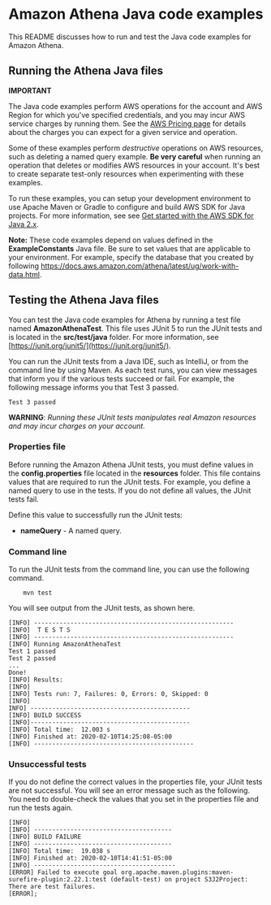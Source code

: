 # Amazon Athena Java code examples

This README discusses how to run and test the Java code examples for Amazon Athena.

## Running the Athena Java files

**IMPORTANT**

The Java code examples perform AWS operations for the account and AWS Region for which you've specified credentials, and you may incur AWS service charges by running them. See the [AWS Pricing page](https://aws.amazon.com/pricing/) for details about the charges you can expect for a given service and operation.

Some of these examples perform *destructive* operations on AWS resources, such as deleting a named query example. **Be very careful** when running an operation that deletes or modifies AWS resources in your account. It's best to create separate test-only resources when experimenting with these examples.

To run these examples, you can setup your development environment to use Apache Maven or Gradle to configure and build AWS SDK for Java projects. For more information, see 
see [Get started with the AWS SDK for Java 2.x](https://docs.aws.amazon.com/sdk-for-java/latest/developer-guide/get-started.html). 


**Note:** These code examples depend on values defined in the **ExampleConstants** Java file. Be sure to set values that are applicable to your environment. For example, specify the database that you created by following https://docs.aws.amazon.com/athena/latest/ug/work-with-data.html.

 ## Testing the Athena Java files

You can test the Java code examples for Athena by running a test file named **AmazonAthenaTest**. This file uses JUnit 5 to run the JUnit tests and is located in the **src/test/java** folder. For more information, see [https://junit.org/junit5/](https://junit.org/junit5/).

You can run the JUnit tests from a Java IDE, such as IntelliJ, or from the command line by using Maven. As each test runs, you can view messages that inform you if the various tests succeed or fail. For example, the following message informs you that Test 3 passed.

	Test 3 passed

**WARNING**: _Running these JUnit tests manipulates real Amazon resources and may incur charges on your account._

 ### Properties file
Before running the Amazon Athena JUnit tests, you must define values in the **config.properties** file located in the **resources** folder. This file contains values that are required to run the JUnit tests. For example, you define a named query to use in the tests. If you do not define all values, the JUnit tests fail.

Define this value to successfully run the JUnit tests:

- **nameQuery** - A named query.  

### Command line
To run the JUnit tests from the command line, you can use the following command.

		mvn test

You will see output from the JUnit tests, as shown here.

	[INFO] -------------------------------------------------------
	[INFO]  T E S T S
	[INFO] -------------------------------------------------------
	[INFO] Running AmazonAthenaTest
	Test 1 passed
	Test 2 passed
	...
	Done!
	[INFO] Results:
	[INFO]
	[INFO] Tests run: 7, Failures: 0, Errors: 0, Skipped: 0
	[INFO]
	INFO] --------------------------------------------
	[INFO] BUILD SUCCESS
	[INFO]--------------------------------------------
	[INFO] Total time:  12.003 s
	[INFO] Finished at: 2020-02-10T14:25:08-05:00
	[INFO] --------------------------------------------

### Unsuccessful tests

If you do not define the correct values in the properties file, your JUnit tests are not successful. You will see an error message such as the following. You need to double-check the values that you set in the properties file and run the tests again.

	[INFO]
	[INFO] --------------------------------------
	[INFO] BUILD FAILURE
	[INFO] --------------------------------------
	[INFO] Total time:  19.038 s
	[INFO] Finished at: 2020-02-10T14:41:51-05:00
	[INFO] ---------------------------------------
	[ERROR] Failed to execute goal org.apache.maven.plugins:maven-surefire-plugin:2.22.1:test (default-test) on project S3J2Project:  There are test failures.
	[ERROR];
